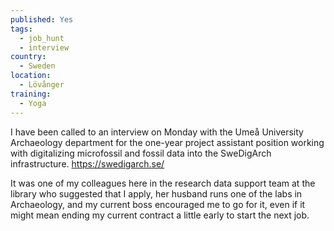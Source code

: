 ```yaml
---
published: Yes
tags:
  - job_hunt
  - interview
country:
  - Sweden
location:
  - Lövånger
training:
  - Yoga
---
```

I have been called to an interview on Monday with the Umeå University Archaeology department for the one-year project assistant position working with digitalizing microfossil and fossil data into the SweDigArch infrastructure. https://swedigarch.se/

It was one of my colleagues here in the research data support team at the library who suggested that I apply, her husband runs one of the labs in Archaeology, and my current boss encouraged me to go for it, even if it might mean ending my current contract a little early to start the next job.